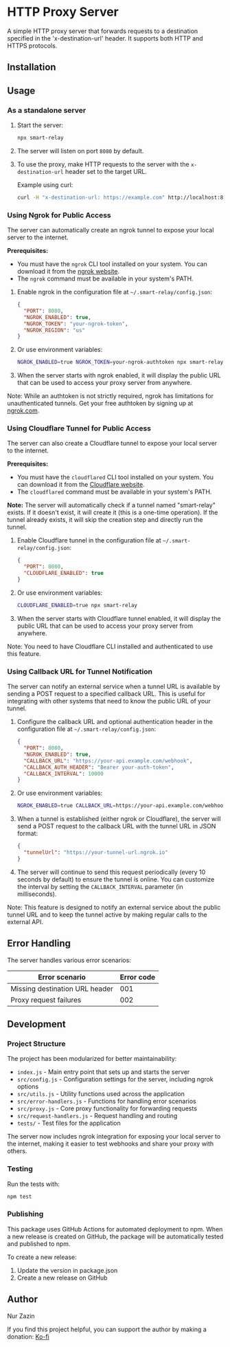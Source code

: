 # HTTP Proxy Server

A simple HTTP proxy server that forwards requests to a destination specified in the 'x-destination-url' header. It
supports both HTTP and HTTPS protocols.

## Installation

## Usage

### As a standalone server

1. Start the server:
   ```bash
   npx smart-relay
   ```

2. The server will listen on port `8080` by default.

3. To use the proxy, make HTTP requests to the server with the `x-destination-url` header set to the target URL.

   Example using curl:
   ```bash
   curl -H "x-destination-url: https://example.com" http://localhost:8080/path
   ```

### Using Ngrok for Public Access

The server can automatically create an ngrok tunnel to expose your local server to the internet.

**Prerequisites:**
- You must have the `ngrok` CLI tool installed on your system. You can download it from the [ngrok website](https://ngrok.com/download).
- The `ngrok` command must be available in your system's PATH.

1. Enable ngrok in the configuration file at `~/.smart-relay/config.json`:
   ```json
   {
     "PORT": 8080,
     "NGROK_ENABLED": true,
     "NGROK_TOKEN": "your-ngrok-token",
     "NGROK_REGION": "us"
   }
   ```

2. Or use environment variables:
   ```bash
   NGROK_ENABLED=true NGROK_TOKEN=your-ngrok-authtoken npx smart-relay
   ```

3. When the server starts with ngrok enabled, it will display the public URL that can be used to access your proxy
   server from anywhere.

Note: While an authtoken is not strictly required, ngrok has limitations for unauthenticated tunnels. Get your free
authtoken by signing up at [ngrok.com](https://ngrok.com/).

### Using Cloudflare Tunnel for Public Access

The server can also create a Cloudflare tunnel to expose your local server to the internet.

**Prerequisites:**
- You must have the `cloudflared` CLI tool installed on your system. You can download it from the [Cloudflare website](https://developers.cloudflare.com/cloudflare-one/connections/connect-apps/install-and-setup/installation/).
- The `cloudflared` command must be available in your system's PATH.

**Note:** The server will automatically check if a tunnel named "smart-relay" exists. If it doesn't exist, it will create it (this is a one-time operation). If the tunnel already exists, it will skip the creation step and directly run the tunnel.

1. Enable Cloudflare tunnel in the configuration file at `~/.smart-relay/config.json`:
   ```json
   {
     "PORT": 8080,
     "CLOUDFLARE_ENABLED": true
   }
   ```

2. Or use environment variables:
   ```bash
   CLOUDFLARE_ENABLED=true npx smart-relay
   ```

3. When the server starts with Cloudflare tunnel enabled, it will display the public URL that can be used to access your
   proxy server from anywhere.

Note: You need to have Cloudflare CLI installed and authenticated to use this feature.

### Using Callback URL for Tunnel Notification

The server can notify an external service when a tunnel URL is available by sending a POST request to a specified
callback URL. This is useful for integrating with other systems that need to know the public URL of your tunnel.

1. Configure the callback URL and optional authentication header in the configuration file at
   `~/.smart-relay/config.json`:
   ```json
   {
     "PORT": 8080,
     "NGROK_ENABLED": true,
     "CALLBACK_URL": "https://your-api.example.com/webhook",
     "CALLBACK_AUTH_HEADER": "Bearer your-auth-token",
     "CALLBACK_INTERVAL": 10000
   }
   ```

2. Or use environment variables:
   ```bash
   NGROK_ENABLED=true CALLBACK_URL=https://your-api.example.com/webhook CALLBACK_AUTH_HEADER="Bearer your-auth-token" CALLBACK_INTERVAL=10000 npx smart-relay
   ```

3. When a tunnel is established (either ngrok or Cloudflare), the server will send a POST request to the callback URL
   with the tunnel URL in JSON format:
   ```json
   {
     "tunnelUrl": "https://your-tunnel-url.ngrok.io"
   }
   ```

4. The server will continue to send this request periodically (every 10 seconds by default) to ensure the tunnel is online.
   You can customize the interval by setting the `CALLBACK_INTERVAL` parameter (in milliseconds).

Note: This feature is designed to notify an external service about the public tunnel URL and to keep the tunnel active
by making regular calls to the external API.

## Error Handling

The server handles various error scenarios:

| Error scenario                 | Error code |
|--------------------------------|------------|
| Missing destination URL header | 001        |
| Proxy request failures         | 002        |

## Development

### Project Structure

The project has been modularized for better maintainability:

- `index.js` - Main entry point that sets up and starts the server
- `src/config.js` - Configuration settings for the server, including ngrok options
- `src/utils.js` - Utility functions used across the application
- `src/error-handlers.js` - Functions for handling error scenarios
- `src/proxy.js` - Core proxy functionality for forwarding requests
- `src/request-handlers.js` - Request handling and routing
- `tests/` - Test files for the application

The server now includes ngrok integration for exposing your local server to the internet, making it easier to test
webhooks and share your proxy with others.

### Testing

Run the tests with:

```bash
npm test
```

### Publishing

This package uses GitHub Actions for automated deployment to npm. When a new release is created on GitHub, the package
will be automatically tested and published to npm.

To create a new release:

1. Update the version in package.json
2. Create a new release on GitHub

## Author

Nur Zazin

If you find this project helpful, you can support the author by making a donation:
[Ko-fi](https://ko-fi.com/zazin)
